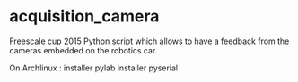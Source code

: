 # acquisition_camera
Freescale cup 2015
Python script which allows to have a feedback from the cameras embedded on the robotics car.

On Archlinux :
installer pylab
installer pyserial
